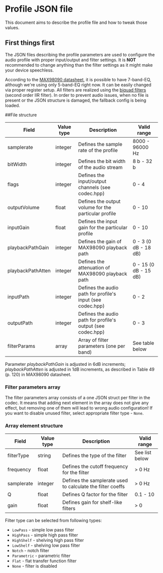 # Profile JSON file
This document aims to describe the profile file and how to tweak those values.

## First things first
The JSON files describing the profile parameters are used to configure the audio profile with proper input/output and filter settings. 
It is **NOT** recommended to change anything than the filter settings as it might make your device speechless.

According to the [MAX98090 datasheet](https://datasheets.maximintegrated.com/en/ds/MAX98090.pdf), it is possible to have 7-band-EQ, although we're 
using only 5-band-EQ right now. It can be easily changed via proper register setup. All filters are realized using the [biquad filters](https://en.wikipedia.org/wiki/Digital_biquad_filter) (second order IIR filter).
In order to prevent audio issues, when no file is present or the JSON structure is damaged, the fallback config is being loaded.

##File structure

| Field             | Value type | Description                                                 | Valid range           |
|-------------------|------------|-------------------------------------------------------------|-----------------------|
| samplerate        | integer    | Defines the sample rate of the profile                      | 8000 - 96000 Hz       |
| bitWidth          | integer    | Defines the bit width of the audio stream                   | 8 b - 32 b            | 
| flags             | integer    | Defines the input/output channels (see codec.hpp)           | 0 - 4                 |
| outputVolume      | float      | Defines the output volume for the particular profile        | 0 - 10                |
| inputGain         | float      | Defines the input gain for the particular profile           | 0 - 10                |
| playbackPathGain  | integer    | Defines the gain of MAX98090 playback path                  | 0 - 3 (0 dB - 18 dB)  |
| playbackPathAtten | integer    | Defines the attenuation of MAX98090 playback path           | 0 - 15 (0 dB - 15 dB) |
| inputPath         | integer    | Defines the audio path for profile's input (see codec.hpp)  | 0 - 2                 |
| outputPath        | integer    | Defines the audio path for profile's output (see codec.hpp) | 0 - 3                 |
| filterParams      | array      | Array of filter parameters (one per band)                   | See table below       |

Parameter _playbackPathGain_ is adjusted in 6dB increments; _playbackPathAtten_ is adjusted in 1dB increments, as described
in Table 49 (p. 120) in MAX98090 datasheet.

### Filter parameters array

The filter parameters array consists of a one JSON struct per filter in the codec. It means that adding next element in the array
does not give any effect, but removing one of them will lead to wrong audio configuration! If you want to disable unused filter, select
appropriate filter type - `None`.

### Array element structure

| Field      | Value type | Description                                                | Valid range    |
|------------|------------|------------------------------------------------------------|----------------|
| filterType | string     | Defines the type of the filter                             | See list below |
| frequency  | float      | Defines the cutoff frequency for the filter                | \> 0 Hz        | 
| samplerate | integer    | Defines the samplerate used to calculate the filter coeffs | \> 0 Hz        |
| Q          | float      | Defines Q factor for the filter                            | 0.1 - 10       |
| gain       | float      | Defines gain for shelf-like filters                        | \> 0           |

Filter type can be selected from following types:

* `LowPass`  - simple low pass filter
* `HighPass` - simple high pass filter
* `HighShelf` - shelving high pass filter
* `LowShelf` - shelving low pass filter
* `Notch` - notch filter
* `Parametric` - parametric filter
* `Flat` - flat transfer function filter
* `None` - filter is disabled

